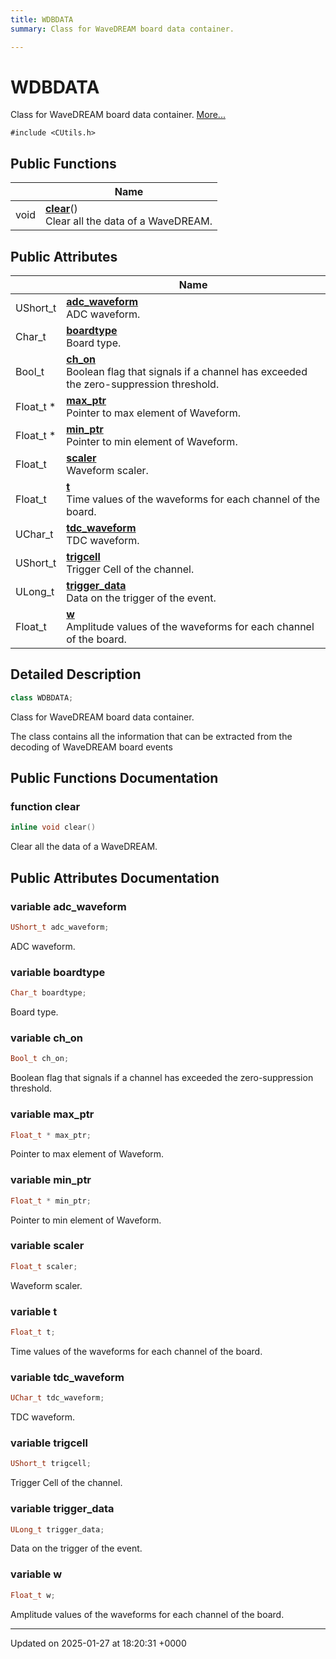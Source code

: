 ```yaml
---
title: WDBDATA
summary: Class for WaveDREAM board data container. 

---
```


# WDBDATA



Class for WaveDREAM board data container.  [More...](#detailed-description)


`#include <CUtils.h>`

## Public Functions

|                | Name           |
| -------------- | -------------- |
| void | **[clear](/Classes/classWDBDATA.md#function-clear)**()<br>Clear all the data of a WaveDREAM.  |

## Public Attributes

|                | Name           |
| -------------- | -------------- |
| UShort_t | **[adc_waveform](/Classes/classWDBDATA.md#variable-adc-waveform)** <br>ADC waveform.  |
| Char_t | **[boardtype](/Classes/classWDBDATA.md#variable-boardtype)** <br>Board type.  |
| Bool_t | **[ch_on](/Classes/classWDBDATA.md#variable-ch-on)** <br>Boolean flag that signals if a channel has exceeded the zero-suppression threshold.  |
| Float_t * | **[max_ptr](/Classes/classWDBDATA.md#variable-max-ptr)** <br>Pointer to max element of Waveform.  |
| Float_t * | **[min_ptr](/Classes/classWDBDATA.md#variable-min-ptr)** <br>Pointer to min element of Waveform.  |
| Float_t | **[scaler](/Classes/classWDBDATA.md#variable-scaler)** <br>Waveform scaler.  |
| Float_t | **[t](/Classes/classWDBDATA.md#variable-t)** <br>Time values of the waveforms for each channel of the board.  |
| UChar_t | **[tdc_waveform](/Classes/classWDBDATA.md#variable-tdc-waveform)** <br>TDC waveform.  |
| UShort_t | **[trigcell](/Classes/classWDBDATA.md#variable-trigcell)** <br>Trigger Cell of the channel.  |
| ULong_t | **[trigger_data](/Classes/classWDBDATA.md#variable-trigger-data)** <br>Data on the trigger of the event.  |
| Float_t | **[w](/Classes/classWDBDATA.md#variable-w)** <br>Amplitude values of the waveforms for each channel of the board.  |

## Detailed Description

```cpp
class WDBDATA;
```

Class for WaveDREAM board data container. 

The class contains all the information that can be extracted from the decoding of WaveDREAM board events 

## Public Functions Documentation

### function clear

```cpp
inline void clear()
```

Clear all the data of a WaveDREAM. 

## Public Attributes Documentation

### variable adc_waveform

```cpp
UShort_t adc_waveform;
```

ADC waveform. 

### variable boardtype

```cpp
Char_t boardtype;
```

Board type. 

### variable ch_on

```cpp
Bool_t ch_on;
```

Boolean flag that signals if a channel has exceeded the zero-suppression threshold. 

### variable max_ptr

```cpp
Float_t * max_ptr;
```

Pointer to max element of Waveform. 

### variable min_ptr

```cpp
Float_t * min_ptr;
```

Pointer to min element of Waveform. 

### variable scaler

```cpp
Float_t scaler;
```

Waveform scaler. 

### variable t

```cpp
Float_t t;
```

Time values of the waveforms for each channel of the board. 

### variable tdc_waveform

```cpp
UChar_t tdc_waveform;
```

TDC waveform. 

### variable trigcell

```cpp
UShort_t trigcell;
```

Trigger Cell of the channel. 

### variable trigger_data

```cpp
ULong_t trigger_data;
```

Data on the trigger of the event. 

### variable w

```cpp
Float_t w;
```

Amplitude values of the waveforms for each channel of the board. 

-------------------------------

Updated on 2025-01-27 at 18:20:31 +0000